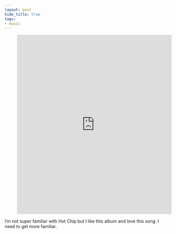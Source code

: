 ```yaml
---
layout: post
hide_title: true
tags:
- music
---
```

<figure data-npf='{"type":"audio","provider":"spotify","url":"https://open.spotify.com/track/4ykEElZc4FH9dEyUZtt46z?si=D1HABKuiQHSbX2JgOLqyzw","title":"Motion Sickness","artist":"Hot Chip","album":"In Our Heads","poster":[{"url":"https://66.media.tumblr.com/c9170f51a3b9c23c77d066719e63ae37/tumblr_pj37v5O1dM1tw1dop_540.jpg","type":"image/jpeg","width":640,"height":640}],"attribution":{"type":"app","url":"https://open.spotify.com/track/4ykEElZc4FH9dEyUZtt46z?si=D1HABKuiQHSbX2JgOLqyzw","app_name":"spotify","display_text":"Listen on Spotify"}}'><iframe class="spotify_audio_player" src="https://embed.spotify.com/?uri=https%3A%2F%2Fopen.spotify.com%2Ftrack%2F4ykEElZc4FH9dEyUZtt46z%3Fsi%3DD1HABKuiQHSbX2JgOLqyzw&amp;view=coverart" frameborder="0" allowtransparency="true" width="500" height="580"></iframe></figure>

I’m not super familiar with Hot Chip but I like this album and love this song. I need to get more familiar.
